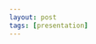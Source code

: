 ```yaml
---
layout: post
tags: [presentation]
---
```


<object data="presentations/4.19.21-Word2Vec.pdf" width="500" height="500" type="application/pdf"></object>

